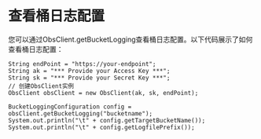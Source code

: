 # 查看桶日志配置<a name="ZH-CN_TOPIC_0142815554"></a>

您可以通过ObsClient.getBucketLogging查看桶日志配置。以下代码展示了如何查看桶日志配置：

```
String endPoint = "https://your-endpoint";
String ak = "*** Provide your Access Key ***";
String sk = "*** Provide your Secret Key ***";
// 创建ObsClient实例
ObsClient obsClient = new ObsClient(ak, sk, endPoint);

BucketLoggingConfiguration config = obsClient.getBucketLogging("bucketname");
System.out.println("\t" + config.getTargetBucketName());
System.out.println("\t" + config.getLogfilePrefix());
```

